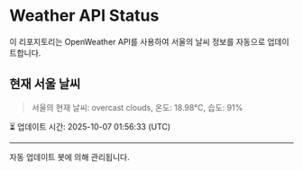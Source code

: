 
# Weather API Status

이 리포지토리는 OpenWeather API를 사용하여 서울의 날씨 정보를 자동으로 업데이트합니다.

## 현재 서울 날씨
> 서울의 현재 날씨: overcast clouds, 온도: 18.98°C, 습도: 91%

⏳ 업데이트 시간: 2025-10-07 01:56:33 (UTC)

---
자동 업데이트 봇에 의해 관리됩니다.
